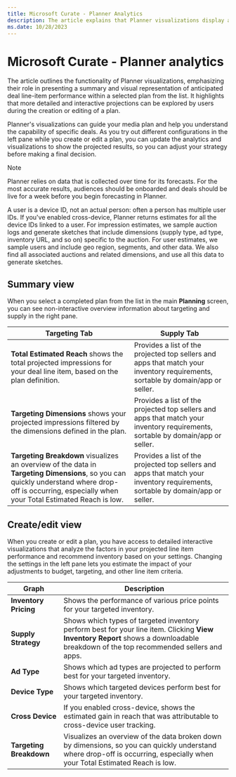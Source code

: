 ```yaml
---
title: Microsoft Curate - Planner Analytics
description: The article explains that Planner visualizations display a summary and visual representation of projected deal line-item performance when a plan is selected from the list. For more detailed and interactive projections, users can explore the features during plan creation or editing.
ms.date: 10/28/2023
---
```


# Microsoft Curate - Planner analytics

The article outlines the functionality of Planner visualizations, emphasizing their role in presenting a summary and visual representation of anticipated deal line-item performance within a selected plan from the list. It highlights that more detailed and interactive projections can be explored by users during the creation or editing of a plan.

Planner's visualizations can guide your media plan and help you understand the capability of specific deals. As you try out different configurations in the left pane while you create or edit a plan, you can update the analytics and visualizations to show
the projected results, so you can adjust your strategy before making a final decision.

> [!NOTE]
> Planner relies on data that is collected over time for its forecasts. For the most accurate results, audiences should be onboarded and deals should be live for a week before you begin forecasting in Planner.

A user is a device ID, not an actual person: often a person has multiple user IDs. If you've enabled cross-device, Planner returns estimates for all the device IDs linked to a user. For impression estimates, we sample auction logs and generate sketches that include dimensions (supply type, ad type, inventory URL, and so on) specific to the auction. For user estimates, we sample users and include geo region, segments, and other data. We also find all associated auctions and related dimensions, and use all this data to generate sketches.

## Summary view

When you select a completed plan from the list in the main **Planning** screen, you can see non-interactive overview information about targeting and supply in the right pane.

| **Targeting Tab** | **Supply Tab** |
|---|---|
| **Total Estimated Reach** shows the total projected impressions for your deal line item, based on the plan definition. | Provides a list of the projected top sellers and apps that match your inventory requirements, sortable by domain/app or seller. |
| **Targeting Dimensions** shows your projected impressions filtered by the dimensions defined in the plan. | Provides a list of the projected top sellers and apps that match your inventory requirements, sortable by domain/app or seller. |
| **Targeting Breakdown** visualizes an overview of the data in **Targeting Dimensions**, so you can quickly understand where drop-off is occurring, especially when your Total Estimated Reach is low. | Provides a list of the projected top sellers and apps that match your inventory requirements, sortable by domain/app or seller. |

## Create/edit view

When you create or edit a plan, you have access to detailed interactive visualizations that analyze the factors in your projected line item performance and recommend inventory based on your settings. Changing the settings in the left pane lets you estimate the impact of your adjustments to budget, targeting, and other line item criteria.

| **Graph** | **Description** |
|---|---|
| **Inventory Pricing** | Shows the performance of various price points for your targeted inventory. |
| **Supply Strategy** | Shows which types of targeted inventory perform best for your line item. Clicking **View Inventory Report** shows a downloadable breakdown of the top recommended sellers and apps. |
| **Ad Type** | Shows which ad types are projected to perform best for your targeted inventory. |
| **Device Type** | Shows which targeted devices perform best for your targeted inventory. |
| **Cross Device** | If you enabled cross-device, shows the estimated gain in reach that was attributable to cross-device user tracking. |
| **Targeting Breakdown** | Visualizes an overview of the data broken down by dimensions, so you can quickly understand where drop-off is occurring, especially when your Total Estimated Reach is low. |

